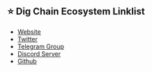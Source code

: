## ⭐️ Dig Chain Ecosystem Linklist
- <a href="https://digchain.org/" target="_blank">Website</a>
- <a href="https://twitter.com/dig_chain" target="_blank">Twitter</a>
- <a href="https://t.me/digchain_official" target="_blank">Telegram Group</a>
- <a href="https://discord.com/invite/kTPQPQYQG2" target="_blank">Discord Server</a>
- <a href="https://github.com/notional-labs/dig" target="_blank">Github</a>